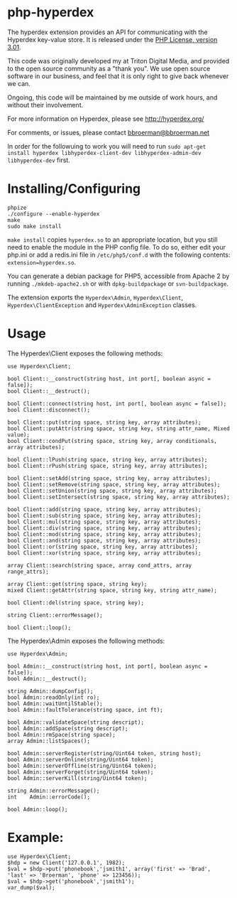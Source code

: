php-hyperdex
=============
The hyperdex extension provides an API for communicating with the Hyperdex key-value store. 
It is released under the [PHP License, version 3.01](http://www.php.net/license/3_01.txt).

This code was originally developed my at Triton Digital Media, and provided to the open 
source community as a "thank you". We use open source software in our business, and feel that it 
is only right to give back whenever we can.

Ongoing, this code will be maintained by me outside of work hours, and without their involvement.

For more information on Hyperdex, please see http://hyperdex.org/


For comments, or issues, please contact bbroerman@bbroerman.net

In order for the followuing to work you will need to run `sudo apt-get install hyperdex libhyperdex-client-dev libhyperdex-admin-dev libhyperdex-dev` first.

Installing/Configuring
======================

    phpize
    ./configure --enable-hyperdex
    make
    sudo make install

`make install` copies `hyperdex.so` to an appropriate location, but you still need to enable the module in the PHP config file. To do so, either edit your php.ini or add a redis.ini file in `/etc/php5/conf.d` with the following contents: `extension=hyperdex.so`.

You can generate a debian package for PHP5, accessible from Apache 2 by running `./mkdeb-apache2.sh` or with `dpkg-buildpackage` or `svn-buildpackage`.

The extension exports the `Hyperdex\Admin`, `Hyperdex\Client`, `Hyperdex\ClientException` and `Hyperdex\AdminException` classes. 


Usage
====================

The Hyperdex\Client exposes the following methods:

    use Hyperdex\Client;

    bool Client::__construct(string host, int port[, boolean async = false]);
    bool Client::__destruct();

    bool Client::connect(string host, int port[, boolean async = false]);
    bool Client::disconnect();
    
    bool Client::put(string space, string key, array attributes);
    bool Client::putAttr(string space, string key, string attr_name, Mixed value);
    bool Client::condPut(string space, string key, array conditionals, array attributes);
    
    bool Client::lPush(string space, string key, array attributes);
    bool Client::rPush(string space, string key, array attributes);
    
    bool Client::setAdd(string space, string key, array attributes);
    bool Client::setRemove(string space, string key, array attributes);
    bool Client::setUnion(string space, string key, array attributes);
    bool Client::setIntersect(string space, string key, array attributes);
    
    bool Client::add(string space, string key, array attributes);
    bool Client::sub(string space, string key, array attributes);
    bool Client::mul(string space, string key, array attributes);
    bool Client::div(string space, string key, array attributes);
    bool Client::mod(string space, string key, array attributes);
    bool Client::and(string space, string key, array attributes);
    bool Client::or(string space, string key, array attributes);
    bool Client::xor(string space, string key, array attributes);
    
    array Client::search(string space, array cond_attrs, array range_attrs);
    
    array Client::get(string space, string key);
    mixed Client::getAttr(string space, string key, string attr_name);
    
    bool Client::del(string space, string key);
    
    string Client::errorMessage();
    
    bool Client::loop();
    

The Hyperdex\Admin exposes the following methods:

    use Hyperdex\Admin;

    bool Admin::__construct(string host, int port[, boolean async = false]);
    bool Admin::__destruct();
    
    string Admin::dumpConfig();
    bool Admin::readOnly(int ro);
    bool Admin::waitUntilStable();
    bool Admin::faultTolerance(string space, int ft);
    
    bool Admin::validateSpace(string descript);
    bool Admin::addSpace(string descript);
    bool Admin::rmSpace(string space);
    array Admin::listSpaces();
    
    bool Admin::serverRegister(string/Uint64 token, string host);
    bool Admin::serverOnline(string/Uint64 token);
    bool Admin::serverOffline(string/Uint64 token);
    bool Admin::serverForget(string/Uint64 token);
    bool Admin::serverKill(string/Uint64 token);
    
    string Admin::errorMessage();
    int    Admin::errorCode();
    
    bool Admin::loop();
    

Example:
=========

    use Hyperdex\Client;
    $hdp = new Client('127.0.0.1', 1982);
    $val = $hdp->put('phonebook','jsmith1', array('first' => 'Brad', 'last' => 'Broerman', 'phone' => 123456));
    $val = $hdp->get('phonebook','jsmith1');
    var_dump($val);
